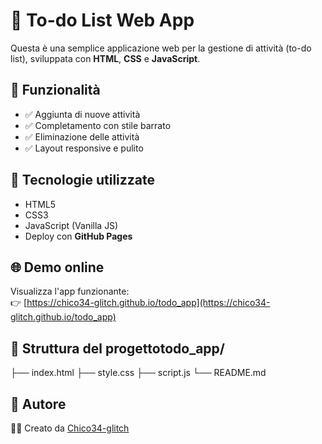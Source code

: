 # 📝 To-do List Web App

Questa è una semplice applicazione web per la gestione di attività (to-do list), sviluppata con **HTML**, **CSS** e **JavaScript**.

## 🚀 Funzionalità

- ✅ Aggiunta di nuove attività
- ✅ Completamento con stile barrato
- ✅ Eliminazione delle attività
- ✅ Layout responsive e pulito

## 🔧 Tecnologie utilizzate

- HTML5
- CSS3
- JavaScript (Vanilla JS)
- Deploy con **GitHub Pages**

## 🌐 Demo online

Visualizza l'app funzionante:  
👉 [https://chico34-glitch.github.io/todo_app](https://chico34-glitch.github.io/todo_app)

## 📁 Struttura del progettotodo_app/
├── index.html
├── style.css
├── script.js
└── README.md

## 📄 Autore

👨‍💻 Creato da [Chico34-glitch](https://github.com/Chico34-glitch)

